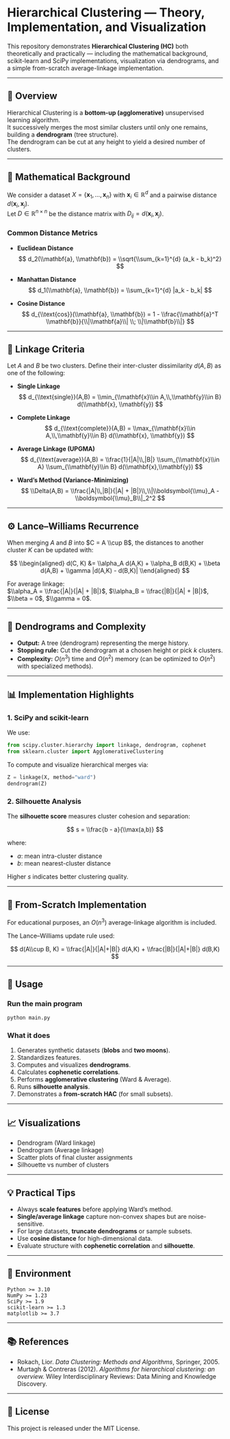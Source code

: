 
# Hierarchical Clustering — Theory, Implementation, and Visualization

This repository demonstrates **Hierarchical Clustering (HC)** both theoretically and practically — including the mathematical background, scikit-learn and SciPy implementations, visualization via dendrograms, and a simple from-scratch average-linkage implementation.

---

## 📘 Overview

Hierarchical Clustering is a **bottom-up (agglomerative)** unsupervised learning algorithm.  
It successively merges the most similar clusters until only one remains, building a **dendrogram** (tree structure).  
The dendrogram can be cut at any height to yield a desired number of clusters.

---

## 🧠 Mathematical Background

We consider a dataset $X = \{\mathbf{x}_1, \ldots, \mathbf{x}_n\}$ with $\mathbf{x}_i \in \mathbb{R}^d$ and a pairwise distance $d(\mathbf{x}_i, \mathbf{x}_j)$.  
Let $D \in \mathbb{R}^{n \times n}$ be the distance matrix with $D_{ij} = d(\mathbf{x}_i, \mathbf{x}_j)$.


### Common Distance Metrics

- **Euclidean Distance**
  $$ d_2(\\mathbf{a}, \\mathbf{b}) = \\sqrt{\\sum_{k=1}^{d} (a_k - b_k)^2} $$

- **Manhattan Distance**
  $$ d_1(\\mathbf{a}, \\mathbf{b}) = \\sum_{k=1}^{d} |a_k - b_k| $$

- **Cosine Distance**
  $$ d_{\\text{cos}}(\\mathbf{a}, \\mathbf{b}) = 1 - \\frac{\\mathbf{a}^T \\mathbf{b}}{\\|\\mathbf{a}\\| \\; \\|\\mathbf{b}\\|} $$

---

## 🔗 Linkage Criteria

Let $A$ and $B$ be two clusters. Define their inter-cluster dissimilarity $d(A,B)$ as one of the following:

- **Single Linkage**  
  $$ d_{\\text{single}}(A,B) = \\min_{\\mathbf{x}\\in A,\\,\\mathbf{y}\\in B} d(\\mathbf{x}, \\mathbf{y}) $$

- **Complete Linkage**  
  $$ d_{\\text{complete}}(A,B) = \\max_{\\mathbf{x}\\in A,\\,\\mathbf{y}\\in B} d(\\mathbf{x}, \\mathbf{y}) $$

- **Average Linkage (UPGMA)**  
  $$ d_{\\text{average}}(A,B) = \\frac{1}{|A|\\,|B|} \\sum_{\\mathbf{x}\\in A} \\sum_{\\mathbf{y}\\in B} d(\\mathbf{x},\\mathbf{y}) $$

- **Ward’s Method (Variance-Minimizing)**  
  $$ \\Delta(A,B) = \\frac{|A|\\,|B|}{|A| + |B|}\\,\\|\\boldsymbol{\\mu}_A - \\boldsymbol{\\mu}_B\\|_2^2 $$

---

## ⚙️ Lance–Williams Recurrence

When merging $A$ and $B$ into $C = A \\cup B$, the distances to another cluster $K$ can be updated with:

$$
\\begin{aligned}
d(C, K) &= \\alpha_A d(A,K) + \\alpha_B d(B,K) + \\beta d(A,B) + \\gamma |d(A,K) - d(B,K)|
\\end{aligned}
$$

For average linkage:  
$\\alpha_A = \\frac{|A|}{|A| + |B|}$, $\\alpha_B = \\frac{|B|}{|A| + |B|}$, $\\beta = 0$, $\\gamma = 0$.

---

## 🌳 Dendrograms and Complexity

- **Output:** A tree (dendrogram) representing the merge history.  
- **Stopping rule:** Cut the dendrogram at a chosen height or pick $k$ clusters.  
- **Complexity:** $O(n^3)$ time and $O(n^2)$ memory (can be optimized to $O(n^2)$ with specialized methods).

---

## 📊 Implementation Highlights

### 1. SciPy and scikit-learn

We use:

```python
from scipy.cluster.hierarchy import linkage, dendrogram, cophenet
from sklearn.cluster import AgglomerativeClustering
```

To compute and visualize hierarchical merges via:

```python
Z = linkage(X, method="ward")
dendrogram(Z)
```

### 2. Silhouette Analysis

The **silhouette score** measures cluster cohesion and separation:

$$ s = \\frac{b - a}{\\max(a,b)} $$

where:
- $a$: mean intra-cluster distance  
- $b$: mean nearest-cluster distance  

Higher $s$ indicates better clustering quality.

---

## 🧩 From-Scratch Implementation

For educational purposes, an $O(n^3)$ average-linkage algorithm is included.

The Lance–Williams update rule used:

$$
d(A\\cup B, K) = \\frac{|A|}{|A|+|B|} d(A,K) + \\frac{|B|}{|A|+|B|} d(B,K)
$$

---

## 🧮 Usage

### Run the main program

```bash
python main.py
```

### What it does

1. Generates synthetic datasets (**blobs** and **two moons**).  
2. Standardizes features.  
3. Computes and visualizes **dendrograms**.  
4. Calculates **cophenetic correlations**.  
5. Performs **agglomerative clustering** (Ward & Average).  
6. Runs **silhouette analysis**.  
7. Demonstrates a **from-scratch HAC** (for small subsets).

---

## 📈 Visualizations

- Dendrogram (Ward linkage)
- Dendrogram (Average linkage)
- Scatter plots of final cluster assignments
- Silhouette vs number of clusters

---

## 💡 Practical Tips

- Always **scale features** before applying Ward’s method.
- **Single/average linkage** capture non-convex shapes but are noise-sensitive.
- For large datasets, **truncate dendrograms** or sample subsets.
- Use **cosine distance** for high-dimensional data.
- Evaluate structure with **cophenetic correlation** and **silhouette**.

---

## 🧪 Environment

```
Python >= 3.10
NumPy >= 1.23
SciPy >= 1.9
scikit-learn >= 1.3
matplotlib >= 3.7
```

---

## 📚 References

- Rokach, Lior. *Data Clustering: Methods and Algorithms*, Springer, 2005.  
- Murtagh & Contreras (2012). *Algorithms for hierarchical clustering: an overview.* Wiley Interdisciplinary Reviews: Data Mining and Knowledge Discovery.

---

## 🧩 License

This project is released under the MIT License.
